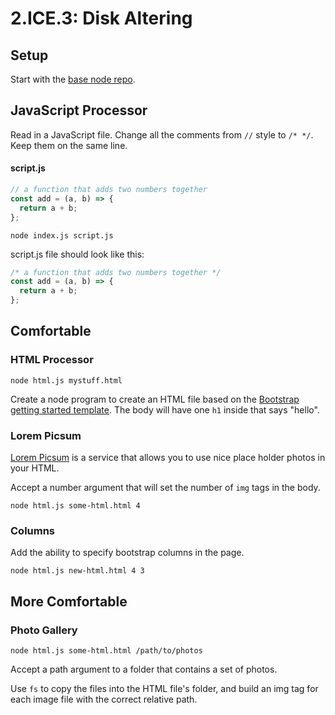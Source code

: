 # 2.ICE.3: Disk Altering

## Setup

Start with the [base node repo](https://github.com/rocketacademy/base-node-swe1).

## JavaScript Processor

Read in a JavaScript file. Change all the comments from `//` style to `/* */`. Keep them on the same line.

#### script.js

```javascript
// a function that adds two numbers together
const add = (a, b) => {
  return a + b;
};
```

```text
node index.js script.js
```

script.js file should look like this:

```javascript
/* a function that adds two numbers together */
const add = (a, b) => {
  return a + b;
};
```

## Comfortable

### HTML Processor

```text
node html.js mystuff.html
```

Create a node program to create an HTML file based on the [Bootstrap getting started template](https://getbootstrap.com/docs/4.5/getting-started/introduction/#starter-template). The body will have one `h1` inside that says "hello".

### Lorem Picsum

[Lorem Picsum](https://picsum.photos/) is a service that allows you to use nice place holder photos in your HTML.

Accept a number argument that will set the number of `img` tags in the body.

```text
node html.js some-html.html 4
```

### Columns

Add the ability to specify bootstrap columns in the page.

```text
node html.js new-html.html 4 3
```

## More Comfortable

### Photo Gallery

```text
node html.js some-html.html /path/to/photos
```

Accept a path argument to a folder that contains a set of photos.

Use `fs` to copy the files into the HTML file's folder, and build an img tag for each image file with the correct relative path.

